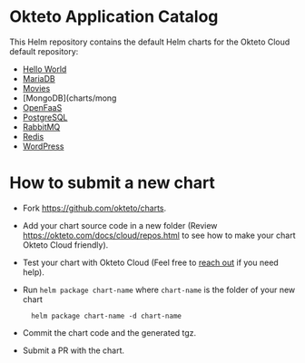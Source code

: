 # Okteto Application Catalog

This Helm repository contains the default Helm charts for the Okteto Cloud default repository:

- [Hello World](charts/hello-world)
- [MariaDB](charts/mariadb)
- [Movies](charts/movies)
- [MongoDB](charts/mong
- [OpenFaaS](charts/openfaas)
- [PostgreSQL](charts/postgresql)
- [RabbitMQ](charts/rabbitmq)
- [Redis](charts/redis)
- [WordPress](charts/wordpress)


# How to submit a new chart

- Fork https://github.com/okteto/charts.
- Add your chart source code in a new folder (Review https://okteto.com/docs/cloud/repos.html to see how to make your chart Okteto Cloud friendly). 
- Test your chart with Okteto Cloud (Feel free to [reach out](https://twitter.com/oktetohq) if you need help).
- Run `helm package chart-name` where `chart-name` is the folder of your new chart
        
        helm package chart-name -d chart-name
- Commit the chart code and the generated tgz.
- Submit a PR with the chart.

